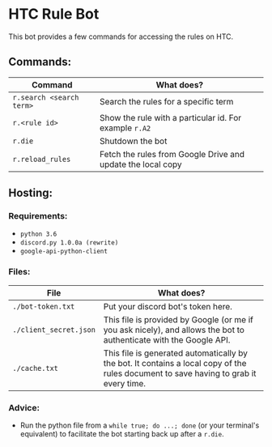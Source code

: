 # HTC Rule Bot
This bot provides a few commands for accessing the rules on HTC.
## Commands:
| Command | What does? |
| ------- | ---------- |
| `r.search <search term>` | Search the rules for a specific term |
| `r.<rule id>` | Show the rule with a particular id. For example `r.A2` |
| `r.die` | Shutdown the bot |
| `r.reload_rules` | Fetch the rules from Google Drive and update the local copy |
## Hosting:
### Requirements:
* `python 3.6`
* `discord.py 1.0.0a (rewrite)`
* `google-api-python-client`
### Files:
| File | What does? |
| ---- | ---------- |
| `./bot-token.txt` | Put your discord bot's token here. |
| `./client_secret.json` | This file is provided by Google (or me if you ask nicely), and allows the bot to authenticate with the Google API. |
| `./cache.txt` | This file is generated automatically by the bot. It contains a local copy of the rules document to save having to grab it every time. |
### Advice:
* Run the python file from a `while true; do ...; done` (or your terminal's equivalent) to facilitate the bot starting back up after a `r.die`.
